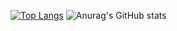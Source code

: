 [![Top Langs](https://github-readme-stats.vercel.app/api/top-langs/?username=DroidBarber&langs_count=8)](https://github.com/anuraghazra/github-readme-stats) 
             ![Anurag's GitHub stats](https://github-readme-stats.vercel.app/api?username=DroidBarber&show_icons=true&theme=radical)


<!--
**DroidBarber/DroidBarber** is a ✨ _special_ ✨ repository because its `README.md` (this file) appears on your GitHub profile.

Here are some ideas to get you started:

- 🔭 I’m currently working on ...
- 🌱 I’m currently learning ...
- 👯 I’m looking to collaborate on ...
- 🤔 I’m looking for help with ...
- 💬 Ask me about ...
- 📫 How to reach me: ...
- 😄 Pronouns: ...
- ⚡ Fun fact: ...
-->
